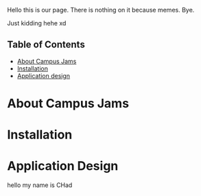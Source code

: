 Hello this is our page. There is nothing on it because memes. Bye.

Just kidding hehe xd

## Table of Contents
- [About Campus Jams](#about-campus-jams)  
- [Installation](#installation)
- [Application design](#application-design)

# About Campus Jams

# Installation

# Application Design 


hello my name is CHad

